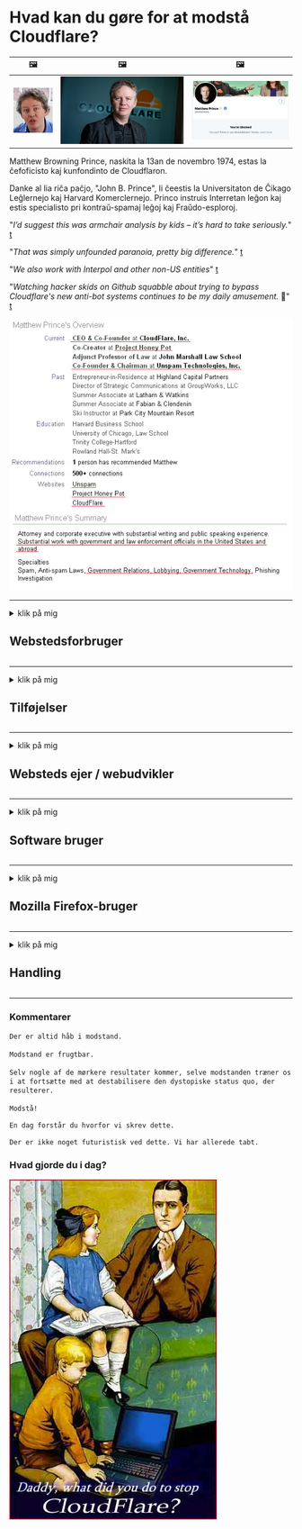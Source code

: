 # Hvad kan du gøre for at modstå Cloudflare?

| 🖼 | 🖼 | 🖼 |
| --- | --- | --- |
| ![](../image/matthew_prince_teen.jpg) | ![](../image/matthew_prince.jpg) | ![](../image/blockedbymatthewprince.jpg) |


Matthew Browning Prince, naskita la 13an de novembro 1974, estas la ĉefoficisto kaj kunfondinto de Cloudflaron.

Danke al lia riĉa paĉjo, "John B. Prince", li ĉeestis la Universitaton de Ĉikago Leĝlernejo kaj Harvard Komerclernejo.
Princo instruis Interretan leĝon kaj estis specialisto pri kontraŭ-spamaj leĝoj kaj Fraŭdo-esploroj.


"*I’d suggest this was armchair analysis by kids – it’s hard to take seriously.*" [t](https://www.theguardian.com/technology/2015/nov/19/cloudflare-accused-by-anonymous-helping-isis)

"*That was simply unfounded paranoia, pretty big difference.*"  [t](https://twitter.com/xxdesmus/status/992757936123359233)

"*We also work with Interpol and other non-US entities*" [t](https://twitter.com/eastdakota/status/1203028504184360960)

"*Watching hacker skids on Github squabble about trying to bypass Cloudflare's new anti-bot systems continues to be my daily amusement.* 🍿" [t](https://twitter.com/eastdakota/status/1273277839102656515)


![](../image/whoismp.jpg)

---


<details>
<summary>klik på mig

## Webstedsforbruger
</summary>


- Hvis det websted, du kan lide, bruger Cloudflare, skal du bede dem om ikke at bruge Cloudflare.
  - Klynk på sociale medier som Facebook, Reddit, Twitter eller Mastodon gør ingen forskel. [Handlinger er højere end hashtags.](https://twitter.com/phyzonloop/status/1274132092490862594)
  - Prøv at kontakte webstedsejeren, hvis du vil gøre dig nyttig.

[Sagde Cloudflare](https://github.com/Eloston/ungoogled-chromium/issues/783):
```
Vi anbefaler, at du når ud til administratorerne for de specifikke tjenester eller websteder, som du støder på, og deler din oplevelse.
```

[Hvis du ikke beder om det, kender websiteejeren aldrig dette problem.](../PEOPLE.md)

![](../image/liberapay.jpg)

[Vellykket eksempel](https://counterpartytalk.org/t/turn-off-cloudflare-on-counterparty-co-plz/164/5).<br>
Du har et problem? [Løft din stemme nu.](https://github.com/maraoz/maraoz.github.io/issues/1) Eksempel nedenfor.

```
Du hjælper bare virksomhedens censur og masseovervågning.
https://git.sdf.org/deCloudflare/cloudflare-tor/src/branch/master/README.md
```

```
Din webside er i den privatlivsmisbrugte private murede have i CloudFlare.
https://git.sdf.org/deCloudflare/cloudflare-tor/
```

- Tag dig tid til at læse websides privatlivspolitik.
  - hvis webstedet ligger bag Cloudflare, eller webstedet bruger tjenester, der er forbundet til Cloudflare.

Det skal forklare, hvad "Cloudflare" er, og bede om tilladelse til at dele dine data med Cloudflare. Manglende overholdelse heraf vil medføre brud på tilliden, og det pågældende websted bør undgås.

[Et acceptabelt eksempel på fortrolighedspolitik er her](https://archive.is/bDlTz) ("Subprocessors" > "Entity Name")

```
Jeg har læst din fortrolighedspolitik, og jeg kan ikke finde ordet Cloudflare.
Jeg nægter at dele data med dig, hvis du fortsætter med at give mine data til Cloudflare.
https://git.sdf.org/deCloudflare/cloudflare-tor/
```

Dette er et eksempel på fortrolighedspolitik, der ikke har ordet Cloudflare.
[Liberland Jobs](https://archive.is/daKIr) [privacy policy](https://docsend.com/view/feiwyte):

![](../image/cfwontobey.jpg)

Cloudflare har deres egen fortrolighedspolitik.
[Cloudflare elsker doxxing mennesker.](https://www.reddit.com/r/GamerGhazi/comments/2s64fe/be_wary_reporting_to_cloudflare/)

Her er et godt eksempel på websteds tilmeldingsformular.
AFAIK, nul hjemmeside gør dette. Vil du stole på dem?

```
Ved at klikke på "Tilmeld dig XYZ" accepterer du vores servicevilkår og fortrolighedserklæring.
Du accepterer også at dele dine data med Cloudflare og accepterer også cloudflares fortrolighedserklæring.
Hvis Cloudflare lækker dine oplysninger eller ikke lader dig oprette forbindelse til vores servere, er det ikke vores skyld. [*]

[ Tilmelde ] [ jeg er uenig ]
```
[*] [PEOPLE.md](../PEOPLE.md)


- Prøv ikke at bruge deres tjeneste. Husk at du overvåges af Cloudflare.
  - ["I'm in your TLS, sniffin' your passworz"](../image/iminurtls.jpg)

- Søg efter et andet websted. Der er alternativer og muligheder på Internettet!

- Overbevis dine venner om at bruge Tor dagligt.
  - Anonymitet skal være standarden for det åbne internet!
  - [Bemærk, at Tor-projektet ikke kan lide dette projekt.](../HISTORY.md)

</details>

------

<details>
<summary>klik på mig

## Tilføjelser
</summary>

- Hvis din browser er Firefox, Tor Browser eller Ungoogled Chromium, skal du bruge en af ​​disse tilføjelser nedenfor.
  - Hvis du vil tilføje et nyt nyt tilføjelsesprogram, skal du først spørge om det.


| Navn | Udvikler | Support | Kan blokere | Kan underrette | Chrome |
| -------- | -------- | -------- | -------- | -------- | -------- |
| [Bloku Cloudflaron MITM-Atakon](../subfiles/about.bcma.md) | #Addon | [ ? ](README.md) | **Ja**     | **Ja**     |  **Ja** |
| [Ĉu ligoj estas vundeblaj al MITM-atako?](../subfiles/about.ismm.md) | #Addon | [ ? ](README.md) | Ingen     | **Ja**     |  **Ja** |
| [Ĉu ĉi tiuj ligoj blokos Tor-uzanton?](../subfiles/about.isat.md) | #Addon | [ ? ](README.md) | Ingen     | **Ja**     |  **Ja** |
| [Block Cloudflare MITM Attack](https://trac.torproject.org/projects/tor/attachment/ticket/24351/block_cloudflare_mitm_attack-1.0.14.1-an%2Bfx.xpi)<br>[**DELETED BY TOR PROJECT**](../HISTORY.md) | nullius | [ ? ](tool/block_cloudflare_mitm_fx), [Link](README.md) | **Ja**     | **Ja**     |  Ingen |
| [TPRB](http://34ahehcli3epmhbu2wbl6kw6zdfl74iyc4vg3ja4xwhhst332z3knkyd.onion/) | Sw | [ ? ](http://34ahehcli3epmhbu2wbl6kw6zdfl74iyc4vg3ja4xwhhst332z3knkyd.onion/) | **Ja**     | **Ja**     |  Ingen |
| [Detect Cloudflare](https://addons.mozilla.org/en-US/firefox/addon/detect-cloudflare/) | Frank Otto | [ ? ](https://github.com/traktofon/cf-detect) | Ingen     | **Ja**     |  Ingen |
| [True Sight](https://addons.mozilla.org/en-US/firefox/addon/detect-cloudflare-plus/) | claustromaniac | [ ? ](https://github.com/claustromaniac/detect-cloudflare-plus) | Ingen     | **Ja**     |  Ingen |
| [Which Cloudflare datacenter am I visiting?](https://addons.mozilla.org/en-US/firefox/addon/cf-pop/) | 依云 | [ ? ](https://github.com/lilydjwg/cf-pop) | Ingen     | **Ja**     |  Ingen |


- "Decentraleyes" kan stoppe forbindelsen til "CDNJS (Cloudflare)".
  - Det forhindrer mange anmodninger i at nå netværk og tjener lokale filer for at forhindre, at websteder bryder sammen.
  - Udvikleren svarede: "[very concerning indeed](https://github.com/Synzvato/decentraleyes/issues/236#issuecomment-352049501)", "[widespread usage severely centralizes the web](https://github.com/Synzvato/decentraleyes/issues/251#issuecomment-366752049)"

- [Du kan også fjerne eller mistro Cloudflare-certifikat fra din Certificate Authority (CA).](https://www.ssl.com/how-to/remove-root-certificate-firefox/)

</details>

------

<details>
<summary>klik på mig

## Websteds ejer / webudvikler
</summary>


![](../image/word_cloudflarefree.jpg)

- Brug ikke Cloudflare-løsning, periode.
  - Du kan gøre det bedre end det, ikke? [Sådan fjerner du Cloudflare-abonnementer, planer, domæner eller konti.](https://support.cloudflare.com/hc/en-us/articles/200167776-Removing-subscriptions-plans-domains-or-accounts)

| 🖼 | 🖼 |
| --- | --- |
| ![](../image/htmlalertcloudflare.jpg) | ![](../image/htmlalertcloudflare2.jpg) |

- Vil du have flere kunder? Du ved hvad du skal gøre. Tip er "over linjen".
  - [Hej, du skrev "Vi tager dit privatliv alvorligt", men jeg fik "Fejl 403 Forbudt anonym proxy ikke tilladt".](https://it.slashdot.org/story/19/02/19/0033255/stop-saying-we-take-your-privacy-and-security-seriously) Hvorfor blokerer du Tor eller VPN? [Og hvorfor blokerer du midlertidige e-mails?](http://nomdjgwjvyvlvmkolbyp3rocn2ld7fnlidlt2jjyotn3qqsvzs2gmuyd.onion/mail/)

![](../image/anonexist.jpg)

- Brug af Cloudflare øger chancerne for en afbrydelse. Besøgende kan ikke få adgang til dit websted, hvis din server er nede eller Cloudflare er nede.
  - [Trodde du virkelig, at Cloudflare aldrig gik ned?](https://www.ibtimes.com/cloudflare-down-not-working-sites-producing-504-gateway-timeout-errors-2618008) [Another](https://twitter.com/Jedduff/status/1097875615997399040) [sample](https://twitter.com/search?f=tweets&vertical=default&q=Cloudflare%20is%20having%20problems). [Need more](../PEOPLE.md)?

![](../image/cloudflareinternalerror.jpg)

- Brug af Cloudflare til proxy af din "API-tjeneste", "softwareopdateringsserver" eller "RSS-feed" vil skade din kunde. En kunde ringede til dig og sagde "Jeg kan ikke bruge din API længere", og du har ingen idé om, hvad der foregår. Cloudflare kan lydløst blokere din kunde. Synes du det er okay?
  - Der er mange RSS-læser-klienter og RSS-læsere online-tjenester. Hvorfor offentliggør du RSS-feed, hvis du ikke tillader folk at abonnere?

![](../image/rssfeedovercf.jpg)

- Har du brug for HTTPS-certifikat? Brug "Lad os kryptere" eller bare købe det fra CA-firma.

- Har du brug for DNS-server? Kan du ikke oprette din egen server? Hvad med dem?: [Hurricane Electric Free DNS](https://dns.he.net/), [Dyn.com](https://dyn.com/dns/), [1984 Hosting](https://www.1984hosting.com/), [Afraid.Org (Administrator sletter din konto, hvis du bruger TOR)](https://freedns.afraid.org/)

- Leder du efter hosting service? Kun gratis? Hvad med dem?: [Onion Service](http://vww6ybal4bd7szmgncyruucpgfkqahzddi37ktceo3ah7ngmcopnpyyd.onion/en/security/network-security/tor/onionservices-best-practices), [Free Web Hosting Area](https://freewha.com/), [Autistici/Inventati Web Site Hosting](https://www.autinv5q6en4gpf4.onion/services/website), [Github Pages](https://pages.github.com/), [Surge](https://surge.sh/)
  - [Alternativer til Cloudflare](../subfiles/cloudflare-alternatives.md)

- Bruger du "cloudflare-ipfs.com"? [Ved du, at Cloudflare IPFS er dårlig?](../PEOPLE.md)

- Installer Web Application Firewall såsom OWASP og Fail2Ban på din server, og konfigurer den korrekt.
  - At blokere Tor er ikke en løsning. Straff ikke alle kun for små dårlige brugere.

- Omdiriger eller bloker "Cloudflare Warp" -brugere fra at få adgang til dit websted. Og angiv en grund, hvis du kan.

> IP-liste: "[Cloudflares nuværende IP-intervaller](cloudflare_inc/)"

> A: Bare bloker dem

```
server {
...
deny 173.245.48.0/20;
deny 103.21.244.0/22;
deny 103.22.200.0/22;
deny 103.31.4.0/22;
deny 141.101.64.0/18;
deny 108.162.192.0/18;
deny 190.93.240.0/20;
deny 188.114.96.0/20;
deny 197.234.240.0/22;
deny 198.41.128.0/17;
deny 162.158.0.0/15;
deny 104.16.0.0/12;
deny 172.64.0.0/13;
deny 131.0.72.0/22;
deny 2400:cb00::/32;
deny 2606:4700::/32;
deny 2803:f800::/32;
deny 2405:b500::/32;
deny 2405:8100::/32;
deny 2a06:98c0::/29;
deny 2c0f:f248::/32;
...
}
```

> B: Omdiriger til advarselsside

```
http {
...
geo $iscf {
default 0;
173.245.48.0/20 1;
103.21.244.0/22 1;
103.22.200.0/22 1;
103.31.4.0/22 1;
141.101.64.0/18 1;
108.162.192.0/18 1;
190.93.240.0/20 1;
188.114.96.0/20 1;
197.234.240.0/22 1;
198.41.128.0/17 1;
162.158.0.0/15 1;
104.16.0.0/12 1;
172.64.0.0/13 1;
131.0.72.0/22 1;
2400:cb00::/32 1;
2606:4700::/32 1;
2803:f800::/32 1;
2405:b500::/32 1;
2405:8100::/32 1;
2a06:98c0::/29 1;
2c0f:f248::/32 1;
}
...
}

server {
...
if ($iscf) {rewrite ^ https://example.com/cfwsorry.php;}
...
}

<?php
header('HTTP/1.1 406 Not Acceptable');
echo <<<CLOUDFLARED
Thank you for visiting ourwebsite.com!<br />
We are sorry, but we can't serve you because your connection is being intercepted by Cloudflare.<br />
Please read https://git.sdf.org/deCloudflare/cloudflare-tor for more information.<br />
CLOUDFLARED;
die();
```

- Opret Tor Onion Service eller I2P insite, hvis du tror på frihed og byder anonyme brugere velkommen.

- Bed om råd fra andre Clearnet / Tor dobbelte webstedsoperatører og få anonyme venner!

</details>

------

<details>
<summary>klik på mig

## Software bruger
</summary>


- Discord bruger CloudFlare. Alternativer? Vi anbefaler [**Briar** (Android)](https://f-droid.org/en/packages/org.briarproject.briar.android/), [Ricochet (PC)](https://ricochet.im/), [Tox + Tor (Android/PC)](https://tox.chat/download.html)
  - Briar inkluderer Tor-dæmon, så du ikke behøver at installere Orbot.
  - Qwtch-udviklere, Open Privacy, slettede stop_cloudflare-projekt fra deres git-tjeneste uden varsel.

- Hvis du bruger Debian GNU / Linux eller et hvilket som helst derivat, skal du abonnere: [bug #831835](https://bugs.debian.org/cgi-bin/bugreport.cgi?bug=831835). Og hvis du kan, skal du hjælpe med at bekræfte plasteret og hjælpe vedligeholderen med at komme til den rigtige konklusion om, hvorvidt det skal accepteres.

- Anbefal altid disse browsere.

| Navn | Udvikler | Support | Kommentar |
| -------- | -------- | -------- | -------- |
| [Ungoogled-Chromium](https://ungoogled-software.github.io/ungoogled-chromium-binaries/) | Eloston | [ ? ](https://github.com/Eloston/ungoogled-chromium) | PC (Win, Mac, Linux)  _!Tor_ |
| [Bromite](https://www.bromite.org/fdroid) | Bromite | [ ? ](https://github.com/bromite/bromite/issues) | Android  _!Tor_ |
| [Tor Browser](https://www.torproject.org/download/) | Tor Project | [ ? ](https://support.torproject.org/) | PC (Win, Mac, Linux)  _Tor_|
| [Tor Browser Android](https://www.torproject.org/download/) | Tor Project | [ ? ](https://support.torproject.org/) | Android  _Tor_|
| [Onion Browser](https://itunes.apple.com/us/app/onion-browser/id519296448?mt=8) | Mike Tigas | [ ? ](https://github.com/OnionBrowser/OnionBrowser/issues) | Apple iOS  _Tor_|
| [GNU/Icecat](https://www.gnu.org/software/gnuzilla/) | GNU | [ ? ](https://www.gnu.org/software/gnuzilla/) | PC (Linux) |
| [IceCatMobile](https://f-droid.org/en/packages/org.gnu.icecat/) | GNU | [ ? ](https://lists.gnu.org/mailman/listinfo/bug-gnuzilla) | Android |
| [Iridium Browser](https://iridiumbrowser.de/about/) | Iridium | [ ? ](https://github.com/iridium-browser/iridium-browser/) | PC (Win, Mac, Linux, OpenBSD) |


Anden softwares privatliv er ufuldkommen. Dette betyder ikke, at Tor-browseren er "perfekt".
Der er hverken 100% sikker eller 100% privat på internettet og teknologien.

- Vil du ikke bruge Tor? Du kan bruge enhver browser med Tor-dæmon.
  - [Bemærk, at Tor-projektet ikke kan lide dette.](https://support.torproject.org/tbb/tbb-9/) Brug Tor Browser, hvis du er i stand til at gøre det.
- [Sådan bruges Chromium med Tor](../subfiles/chromium_tor.md)


Lad os tale om anden softwares privatliv.

- [Hvis du virkelig har brug for at bruge Firefox, skal du vælge "Firefox ESR".](https://www.mozilla.org/en-US/firefox/organizations/)
  - [Firefox - Spyware Watchdog](https://spyware.neocities.org/articles/firefox.html)
  - [Firefox afviser ytringsfrihed, forbyder ytringsfrihed](https://web.archive.org/web/20200423010026/https://reclaimthenet.org/firefox-rejects-free-speech-bans-free-speech-commenting-plugin-dissenter-from-its-extensions-gallery/)
  - ["100+ nedstemninger. Det ser ud til at bede et softwarefirma om at holde sig til ... software er bare for meget i disse dage."](https://old.reddit.com/r/firefox/comments/gutdiw/weve_got_work_to_do_the_mozilla_blog/fslbbb6/)
  - [Uh, hvorfor viser Firefox mig sponsorerede links i min URL-bar?](https://www.reddit.com/r/firefox/comments/jybx2w/uh_why_is_firefox_showing_me_sponsored_links_in/)
  - [Mozilla - Devil Incarnate](https://digdeeper.neocities.org/ghost/mozilla.html)

- [Husk, Mozilla bruger Cloudflare-tjenesten.](https://www.robtex.com/dns-lookup/www.mozilla.org) [De bruger også Cloudflares DNS-tjeneste på deres produkt.](https://www.theregister.co.uk/2018/03/21/mozilla_testing_dns_encryption/)

- [Mozilla afviste officielt denne billet.](https://bugzilla.mozilla.org/show_bug.cgi?id=1426618)

- [Firefox Focus er en vittighed.](https://github.com/mozilla-mobile/focus-android/issues/1743) [De lovede at slå telemetri fra, men de ændrede det.](https://github.com/mozilla-mobile/focus-android/issues/4210)

- [PaleMoon / Basilisk-udvikler elsker Cloudflare.](https://github.com/mozilla-mobile/focus-android/issues/1743#issuecomment-345993097)
  - [Pale Moon's Archive Server hackede og spredte malware i 18 måneder](https://www.reddit.com/r/privacytoolsIO/comments/cc808y/pale_moons_archive_server_hacked_and_spread/)
  - Han hader også Tor-brugere - "[Lad det være fjendtligt over for Tor. Jeg synes, at de fleste websteder bør være fjendtlige over for Tor i betragtning af dens ekstremt høje misbrugsfaktor.](https://github.com/yacy/yacy_search_server/issues/314#issuecomment-565932097)"

- [Waterfox har alvorlige "telefoner hjemme" -problemer](https://spyware.neocities.org/articles/waterfox.html)

- [Google Chrome er en spyware.](https://www.gnu.org/proprietary/malware-google.en.html)
  - [Google profilerer din aktivitet.](https://spyware.neocities.org/articles/chrome.html)

- [SRWare Iron opretter for mange telefoner til hjemmeforbindelse.](https://spyware.neocities.org/articles/iron.html) Det opretter også forbindelse til google domæner.

- [Modig browser hvidliste Facebook / Twitter trackere.](https://www.bleepingcomputer.com/news/security/facebook-twitter-trackers-whitelisted-by-brave-browser/)
  - [Her er flere problemer.](https://spyware.neocities.org/articles/brave.html)
  - [binance tilknyttet id](https://twitter.com/cryptonator1337/status/1269594587716374528)

- [Microsoft Edge lader Facebook køre Flash-kode bag brugernes ryg.](https://www.zdnet.com/article/microsoft-edge-lets-facebook-run-flash-code-behind-users-backs/)

- [Vivaldi respekterer ikke dit privatliv.](https://spyware.neocities.org/articles/vivaldi.html)

- [Opera spyware niveau: Ekstremt høj](https://spyware.neocities.org/articles/opera.html)

- Apple iOS: [Du skal overhovedet ikke bruge iOS, hovedsageligt fordi det er malware.](https://www.gnu.org/proprietary/malware-apple.html)

Derfor anbefaler vi kun ovenstående tabel. Intet andet.

</details>

------

<details>
<summary>klik på mig

## Mozilla Firefox-bruger
</summary>


- "Firefox Nightly" sender oplysninger om debug-niveau til Mozilla-servere uden fravalgsmetode.
  - [Mozilla-servere opfører sig Cloudflare](https://www.digwebinterface.com/?hostnames=www.mozilla.org%0D%0Amozilla.cloudflare-dns.com&type=&ns=resolver&useresolver=8.8.4.4&nameservers=)

- Det er muligt at forbyde Firefox at oprette forbindelse til Mozilla-servere.
  - [Mozillas guide til politikskabeloner](https://github.com/mozilla/policy-templates/blob/master/README.md)
  - Husk, at dette trick muligvis holder op med at arbejde i senere version, fordi Mozilla kan lide at hvidliste sig selv.
  - Brug firewall og DNS-filter til at blokere dem helt.

"`/distribution/policies.json`"

>     "WebsiteFilter": {
> 		"Block": [
> 		"*://*.mozilla.com/*",
> 		"*://*.mozilla.net/*",
> 		"*://*.mozilla.org/*",
> 		"*://webcompat.com/*",
> 		"*://*.firefox.com/*",
> 		"*://*.thunderbird.net/*",
> 		"*://*.cloudflare.com/*"
> 		]
>     },


- ~~Rapporter en fejl på mozillas tracker, og fortæl dem, at de ikke skal bruge Cloudflare.~~ Der var en fejlrapport om bugzilla. Mange mennesker blev sendt deres bekymring, men fejlen blev skjult af administratoren i 2018.

- Du kan deaktivere DoH i Firefox.
  - [Skift standard DNS-udbyder af Firefox](../subfiles/change-firefox-dns.md)

![](../image/firefoxdns.jpg)

- [Hvis du gerne vil bruge DNS, der ikke er ISP, skal du overveje at bruge OpenNIC Tier2 DNS-tjeneste eller nogen af ​​ikke-Cloudflare DNS-tjenester.](https://wiki.opennic.org/start)
![](../image/opennic.jpg)
  - Bloker Cloudflare med DNS. [Crimeflare DNS](https://dns.crimeflare.eu.org/)

- Du kan bruge Tor som DNS-resolver. [Hvis du ikke er Tor-ekspert, skal du stille spørgsmål her.](https://tor.stackexchange.com/)

> **Hvordan?**
> 1. Download Tor og installer det på din computer.
> 2. Føj denne linje til "torrc" -filen.
> DNSPort 127.0.0.1:53
> 3. Genstart Tor.
> 4. Indstil din computers DNS-server til "127.0.0.1".

</details>

------

<details>
<summary>klik på mig

## Handling
</summary>


- Fortæl andre omkring dig om farerne ved Cloudflare.

- [Hjælp med at forbedre dette lager.](https://git.sdf.org/deCloudflare/cloudflare-tor).
  - Både listerne, argumenterne imod det og detaljerne.

- [Dokumenter og gør meget offentligt, hvor ting går galt med Cloudflare (og lignende virksomheder), og sørg for at nævne dette lager, når du gør det](https://git.sdf.org/deCloudflare/cloudflare-tor) :)

- Få flere mennesker ved hjælp af Tor som standard, så de kan opleve internettet fra forskellige dele af verden.

- Start grupper i sociale medier og mellemrum dedikeret til at befri verden fra Cloudflare.

- Hvis det er relevant, skal du linke til disse grupper på dette arkiv - dette kan være et sted for koordinering af at arbejde sammen som grupper.

- [Start et coop, der kan give et meningsfuldt ikke-alternativ til Cloudflare.](../subfiles/cloudflare-alternatives.md)

- Lad os vide, hvilke alternativer der kan hjælpe med i det mindste at levere flerlagsforsvar mod Cloudflare.

- Hvis du er Cloudflare-kunde, skal du indstille dine privatlivsindstillinger og vente på, at de krænker dem.
  - [Derefter bringes dem under anti-spam / krænkelse af privatlivets fred.](https://twitter.com/thexpaw/status/1108424723233419264)

- Hvis du befinder dig i Amerikas Forenede Stater, og det pågældende websted er en bank eller en revisor, så prøv at bringe juridisk pres under Gramm – Leach – Bliley Act eller amerikanerne med DIsabilities Act og rapporter tilbage til os, hvor langt du kommer .

- Hvis webstedet er et regeringssted, så prøv at bringe juridisk pres under den første ændring af den amerikanske forfatning.

- Hvis du er EU-borger, skal du kontakte webstedet for at sende dine personlige oplysninger i henhold til den generelle databeskyttelsesforordning. Hvis de nægter at give dig dine oplysninger, er det en overtrædelse af loven.

- For virksomheder, der hævder at tilbyde service på deres websted, skal du rapportere dem som "falsk reklame" til forbrugerbeskyttelsesorganisationer og BBB. Cloudflare-websteder betjenes af Cloudflare-servere.

- [ITU foreslår i USA-sammenhæng, at Cloudflare begynder at blive stort nok til, at monopolreglerne kan bringes ned på dem.](https://www.itu.int/en/ITU-T/Workshops-and-Seminars/20181218/Documents/Geoff_Huston_Presentation.pdf)

- Det kan tænkes, at GNU GPL version 4 kunne omfatte en bestemmelse mod lagring af kildekode bag en sådan tjeneste, der kræver alle GPLv4 og senere programmer, at mindst kildekoden er tilgængelig via et medium, der ikke diskriminerer Tor-brugere.

</details>

------

### Kommentarer

```
Der er altid håb i modstand.

Modstand er frugtbar.

Selv nogle af de mørkere resultater kommer, selve modstanden træner os i at fortsætte med at destabilisere den dystopiske status quo, der resulterer.

Modstå!
```

```
En dag forstår du hvorfor vi skrev dette.
```

```
Der er ikke noget futuristisk ved dette. Vi har allerede tabt.
```

### Hvad gjorde du i dag?


![](../image/stopcf.jpg)
